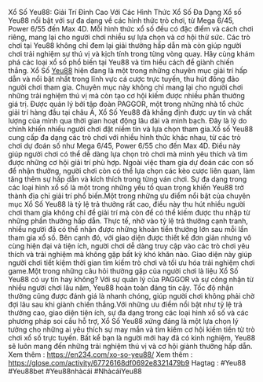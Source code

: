 Xổ Số Yeu88: Giải Trí Đỉnh Cao Với Các Hình Thức Xổ Số Đa Dạng
 Xổ số Yeu88 nổi bật với sự đa dạng về các hình thức trò chơi, từ Mega 6/45, Power 6/55 đến Max 4D. Mỗi hình thức xổ số đều có đặc điểm và cách chơi riêng, mang lại cho người chơi nhiều sự lựa chọn và cơ hội thử sức. Các trò chơi tại Yeu88 không chỉ đem lại giải thưởng hấp dẫn mà còn giúp người chơi trải nghiệm sự thú vị và kịch tính trong từng vòng quay. Hãy cùng khám phá các loại xổ số phổ biến tại Yeu88 và tìm hiểu cách để giành chiến thắng.
Xổ Số [Yeu88](https://en234.com/) hiện đang là một trong những chuyên mục giải trí hấp dẫn và nổi bật nhất trong lĩnh vực cá cược trực tuyến, thu hút đông đảo người chơi tham gia. Chuyên mục này không chỉ mang lại cho người chơi những trải nghiệm thú vị mà còn tạo cơ hội kiếm được nhiều phần thưởng giá trị. Được quản lý bởi tập đoàn PAGGOR, một trong những nhà tổ chức giải trí hàng đầu tại châu Á, Xổ Số Yeu88 đã khẳng định được uy tín và chất lượng của mình qua thời gian hoạt động lâu dài và minh bạch. Đây là lý do chính khiến nhiều người chơi đặt niềm tin và lựa chọn tham gia.Xổ số Yeu88 cung cấp đa dạng các trò chơi với nhiều hình thức khác nhau, từ các trò chơi dự đoán số như Mega 6/45, Power 6/55 cho đến Max 4D. Điều này giúp người chơi có thể dễ dàng lựa chọn trò chơi mà mình yêu thích và tìm được những cơ hội giải trí phù hợp. Ngoài việc tham gia dự đoán các con số để nhận thưởng, người chơi còn có thể lựa chọn các kèo cược liên quan, làm tăng thêm sự hấp dẫn và kích thích trong từng ván chơi. Sự đa dạng trong các loại hình xổ số là một trong những yếu tố quan trọng khiến Yeu88 trở thành địa chỉ giải trí phổ biến.Một trong những ưu điểm nổi bật của chuyên mục Xổ Số Yeu88 là tỷ lệ trả thưởng rất cao, điều này thu hút nhiều người chơi tham gia không chỉ để giải trí mà còn để có thể kiếm được thu nhập từ những phần thưởng hấp dẫn. Thực tế, nhờ vào tỷ lệ trả thưởng cạnh tranh, nhiều người đã có thể nhận được những khoản tiền thưởng lớn sau mỗi lần tham gia xổ số. Bên cạnh đó, với giao diện được thiết kế đơn giản nhưng vô cùng hiện đại và tiện ích, người chơi dễ dàng truy cập vào các trò chơi yêu thích và trải nghiệm mà không gặp bất kỳ khó khăn nào. Giao diện này giúp người chơi tiết kiệm thời gian tìm kiếm trò chơi và tối ưu hóa trải nghiệm chơi game.Một trong những câu hỏi thường gặp của người chơi là liệu Xổ Số Yeu88 có uy tín hay không? Với sự quản lý của PAGGOR và sự công nhận từ nhiều người chơi lâu năm, Yeu88 hoàn toàn đáng tin cậy. Tốc độ nhận thưởng cũng được đánh giá là nhanh chóng, giúp người chơi không phải chờ đợi lâu sau khi giành chiến thắng.Với những ưu điểm nổi bật như tỷ lệ trả thưởng cao, giao diện tiện ích, sự đa dạng trong các loại hình xổ số và các phương pháp soi cầu hỗ trợ, Xổ Số Yeu88 xứng đáng là một lựa chọn lý tưởng cho những ai yêu thích sự may mắn và tìm kiếm cơ hội kiếm tiền từ trò chơi xổ số trực tuyến. Bất kể bạn là người mới hay đã có kinh nghiệm, Yeu88 sẽ luôn mang đến những trải nghiệm thú vị và cơ hội giành thưởng hấp dẫn.
Xem thêm : https://en234.com/xo-so-yeu88/
Xem thêm : https://glose.com/activity/67726168df0692e8321479b9
Hagtag : #Yeu88 #Yeu88bet #Yeu88nhàcái #NhàcáiYeu88

